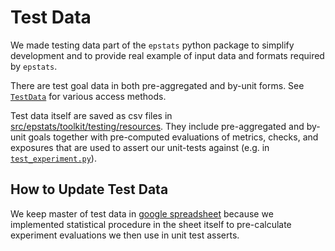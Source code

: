 # Test Data

We made testing data part of the `epstats` python package to simplify development and to provide real
example of input data and formats required by `epstats`. 

There are test goal data in both pre-aggregated and by-unit forms. See [`TestData`](../api/test_data.md) for various access methods.

Test data itself are saved as csv files in [src/epstats/toolkit/testing/resources](/doodlebug/ep-stats-lib/tree/master/src/epstats/toolkit/testing/resources). They include pre-aggregated and by-unit goals together with pre-computed evaluations of metrics, checks, and exposures that are used to assert our unit-tests against (e.g. in [`test_experiment.py`](/doodlebug/ep-stats-lib/tree/master/tests/epstats/toolkit/test_experiment.py)).

## How to Update Test Data

We keep master of test data in [google spreadsheet](https://docs.google.com/spreadsheets/d/1e9snKuhVd_JN69zhlE0DSrJ3RRS6suEezebwtMQQP6s/edit#gid=1085989942) because we implemented statistical procedure in the sheet itself to pre-calculate experiment evaluations we then use in unit test asserts.